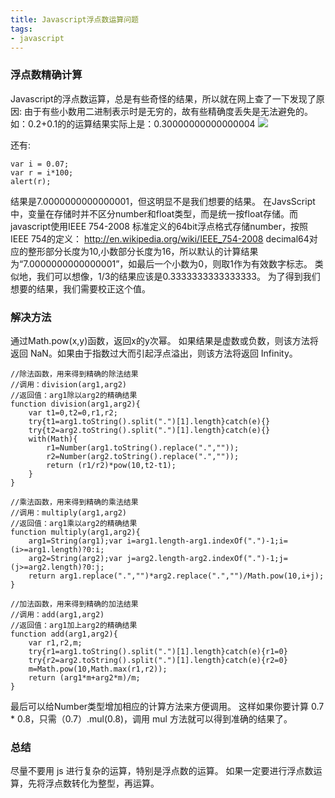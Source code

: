 ```yaml
---
title: Javascript浮点数运算问题
tags:
- javascript
---
```


### 浮点数精确计算

Javascript的浮点数运算，总是有些奇怪的结果，所以就在网上查了一下发现了原因:
由于有些小数用二进制表示时是无穷的，故有些精确度丢失是无法避免的。
如：0.2+0.1的的运算结果实际上是：0.30000000000000004
![](/images/20151110/example.png)

<!-- more -->

还有:
```
var i = 0.07;
var r = i*100;
alert(r);
```
结果是7.0000000000000001，但这明显不是我们想要的结果。
在JavsScript中，变量在存储时并不区分number和float类型，而是统一按float存储。而javascript使用IEEE 754-2008 标准定义的64bit浮点格式存储number，按照IEEE 754的定义： http://en.wikipedia.org/wiki/IEEE_754-2008
decimal64对应的整形部分长度为10,小数部分长度为16，所以默认的计算结果为“7.0000000000000001”，如最后一个小数为0，则取1作为有效数字标志。
类似地，我们可以想像，1/3的结果应该是0.3333333333333333。
为了得到我们想要的结果，我们需要校正这个值。

### 解决方法

通过Math.pow(x,y)函数，返回x的y次幂。
如果结果是虚数或负数，则该方法将返回 NaN。如果由于指数过大而引起浮点溢出，则该方法将返回 Infinity。

```
//除法函数，用来得到精确的除法结果     
//调用：division(arg1,arg2)      
//返回值：arg1除以arg2的精确结果   
function division(arg1,arg2){   
    var t1=0,t2=0,r1,r2;   
    try{t1=arg1.toString().split(".")[1].length}catch(e){}   
    try{t2=arg2.toString().split(".")[1].length}catch(e){}   
    with(Math){   
        r1=Number(arg1.toString().replace(".",""));   
        r2=Number(arg2.toString().replace(".",""));    
        return (r1/r2)*pow(10,t2-t1);   
    }   
}   

//乘法函数，用来得到精确的乘法结果       
//调用：multiply(arg1,arg2)      
//返回值：arg1乘以arg2的精确结果      
function multiply(arg1,arg2){   
    arg1=String(arg1);var i=arg1.length-arg1.indexOf(".")-1;i=(i>=arg1.length)?0:i;   
    arg2=String(arg2);var j=arg2.length-arg2.indexOf(".")-1;j=(j>=arg2.length)?0:j;   
    return arg1.replace(".","")*arg2.replace(".","")/Math.pow(10,i+j);   
}    

//加法函数，用来得到精确的加法结果            
//调用：add(arg1,arg2)      
//返回值：arg1加上arg2的精确结果      
function add(arg1,arg2){   
    var r1,r2,m;   
    try{r1=arg1.toString().split(".")[1].length}catch(e){r1=0}   
    try{r2=arg2.toString().split(".")[1].length}catch(e){r2=0}   
    m=Math.pow(10,Math.max(r1,r2));   
    return (arg1*m+arg2*m)/m;   
}
```
最后可以给Number类型增加相应的计算方法来方便调用。
这样如果你要计算 0.7 * 0.8，只需（0.7）.mul(0.8)，调用 mul 方法就可以得到准确的结果了。

### 总结

尽量不要用 js 进行复杂的运算，特别是浮点数的运算。
如果一定要进行浮点数运算，先将浮点数转化为整型，再运算。
